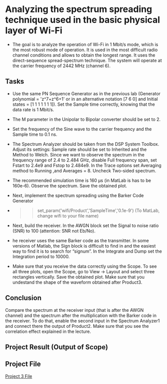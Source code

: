 # Analyzing the spectrum spreading technique used in the basic physical layer of Wi-Fi
* The goal is to analyze the operation of Wi-Fi in 1 Mbit/s mode, which is the most robust mode of operation. It is used in the most difficult radio channel conditions and allows to obtain the longest range. It uses the direct-sequence spread-spectrum technique.
The system will operate at the carrier frequency of 2442 MHz (channel 6).

## Tasks 
* Use the same PN Sequence Generator as in the previous lab (Generator polynomial = 'z^7+z^6+1' or in an alternative notation [7 6 0] and Initial states = [1 1 1 1 1 1 1]). Set the Sample time correctly, knowing that the data rate is 1 Mbit/s.
* The M parameter in the Unipolar to Bipolar converter should be set to 2.
* Set the frequency of the Sine wave to the carrier frequency and the Sample time to 0.1 ns.
* The Spectrum Analyzer should be taken from the DSP System Toolbox. Adjust its settings: Sample rate should be set to Inherited and the Method to Welch. Since we want to observe the spectrum in the frequency range of 2.4 to 2.484 GHz, disable Full frequency span, set Fstart to 2.4e9 and Fstop to 2.484e9. In the Trace options set Averaging method to Running ,and Averages = 8. Uncheck Two-sided spectrum.
* The recommended simulation time is 160 μs (in MatLab is has to be 160e-6). Observe the spectrum. Save the obtained plot.

* Next, implement the spectrum spreading using the Barker Code Generator
* >> set_param('wifi/Product','SampleTime','0.1e-9') (To MatLab, change wifi to your file name)

* Next, build the receiver. In the AWGN block set the Signal to noise ratio (SNR) to 100 (attention: SNR not Eb/No).
* he receiver uses the same Barker code as the transmitter. In some versions of Matlab, the Sign block is difficult to find in and the easiest way to find it is to search for “signum”. In the Integrate and Dump set the Integration period to 10000.

* Make sure that you receive the data correctly using the Scope. To see all three plots, open the Scope, go to View → Layout and select three rectangles vertically. Save the obtained plot. Make sure that you undestand the shape of the waveform obtained after Product3.

## Conclusion
Compare the spectrum at the receiver input (that is after the AWGN channel) and the spectrum after the multiplication with the Barker code in the receiver. To do that, enable the second input in the Spectrum Analyzer1 and connect there the output of Product2. Make sure that you see the correlation effect explained in the lecture.

## Project Result (Output of Scope)

## Project File
[Project 3 File]()
